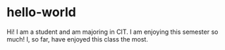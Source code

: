 # hello-world
Hi! I am a student and am majoring in CIT. I am enjoying this semester so much!
I, so far, have enjoyed this class the most.
